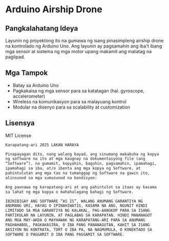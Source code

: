 # Arduino Airship Drone

## Pangkalahatang Ideya
Layunin ng proyektong ito na gumawa ng isang pinasimpleng airship drone na kontrolado ng Arduino Uno. Ang layunin ay pagsamahin ang iba't ibang mga sensor at sistema ng mga motor upang makamit ang matatag na paglipad.

## Mga Tampok
- Batay sa Arduino Uno
- Pagkakaisa ng mga sensor para sa katatagan (hal. gyroscope, accelerometer)
- Wireless na komunikasyon para sa malayuang kontrol
- Modular na disenyo para sa scalability at customization

<!-- ## Setup
1. I-clone ang repository:
   ```bash
   git clone https://github.com/YourUsername/YourRepository.git
   ```
2. I-install ang kinakailangang mga library gamit ang PlatformIO/Arduino IDE.
3. I-upload ang code sa iyong Arduino board.

## Mga Komponent
* Arduino Uno
* Motors at ESCs
* Sensors (hal. IMU, GPS)
* Wireless module (hal. NRF24, ESP8266)

## Paggamit
1. Buksan ang drone.
2. Siguraduhing nakakonekta at gumagana ang komunikasyon.
3. Simulan ang kontrol gamit ang remote interface.

## Pag-aambag
Malugod na inaanyayahan na i-fork ang repositoryo, gumawa ng mga pagbabago, at magsumite ng pull requests! -->

## Lisensya
MIT License

``` md
Karapatang-ari 2025 LAKAN HARAYA

Pinapayagan dito, nang walang bayad, ang sinumang makakuha ng kopya
ng software na ito at mga kaugnay na dokumentasyong file (ang
“Software”), na gumamit, kopyahin, baguhin, pagsamahin, ipamahagi,
ipamahagi sa iba, at/o ibenta ang mga kopya ng Software, at
pahintulutan ang mga tao na tumanggap ng Software na gawin ito,
alinsunod sa mga sumusunod na kondisyon:

Ang paunawa ng karapatang-ari at ang pahintulot sa itaas ay kasama
sa lahat ng mga kopya o mahahalagang bahagi ng Software.

IBINIBIGAY ANG SOFTWARE “AS IS”, WALANG ANUMANG GARANTIYA NG
ANUMANG URI, HAYAG O IPINAHIWATIG, KASAMA NA ANG, NGUNIT HINDI
LIMITADO SA MGA GARANTIYA NG KALAKAL, PAG-AANGKOP PARA SA ISANG
PARTIKULAR NA LAYUNIN, AT PAGLABAG SA KARAPATAN. HINDI MANANAGOT
ANG MGA MAY-AKDA O MAYHAWAK NG KARAPATANG-ARI PARA SA ANUMANG
PAGHAHABOL, PAGKAKASIRA, O IBA PANG PANANAGUTAN, KAHIT SA ISANG
AKSIYON NG KONTRATA, TORT O IBA PA, NA NAGMUMULA, O KONEKTADO SA
SOFTWARE O PAGGAMIT O IBA PANG PAGGAMIT SA SOFTWARE.